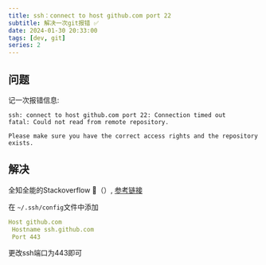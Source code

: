 ```yaml
---
title: ssh：connect to host github.com port 22
subtitle: 解决一次git报错 ✅
date: 2024-01-30 20:33:00
tags: [dev, git]
series: 2
---
```


## 问题

记一次报错信息:

```
ssh: connect to host github.com port 22: Connection timed out
fatal: Could not read from remote repository.

Please make sure you have the correct access rights and the repository exists.
```

## 解决

全知全能的Stackoverflow 🙏（）, [参考链接](https://stackoverflow.com/questions/15589682/ssh-connect-to-host-github-com-port-22-connection-timed-out)

在 `~/.ssh/config`文件中添加

```yaml
Host github.com
 Hostname ssh.github.com
 Port 443
```

更改ssh端口为443即可
